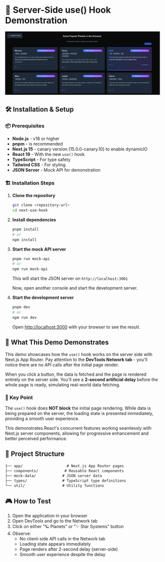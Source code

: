 # 🚀 Server-Side use() Hook Demonstration

![Screenshot](screenshot.png)

## 🛠️ Installation & Setup

### 📦 Prerequisites
- **Node.js** - v18 or higher
- **pnpm** - is recommended
- **Next.js 15** - canary version (15.0.0-canary.10) to enable dynamicIO
- **React 19** - With the new `use()` hook
- **TypeScript** - For type safety
- **Tailwind CSS** - For styling
- **JSON Server** - Mock API for demonstration

### 🏗️ Installation Steps

1. **Clone the repository**
   ```bash
   git clone <repository-url>
   cd next-use-hook
   ```

2. **Install dependencies**
   ```bash
   pnpm install
   # or
   npm install
   ```

3. **Start the mock API server**
   ```bash
   pnpm run mock-api
   # or
   npm run mock-api
   ```
   This will start the JSON server on `http://localhost:3001`

   Now, open another console and start the development server.

4. **Start the development server**
   ```bash
   pnpm dev
   # or
   npm run dev
   ```
   Open [http://localhost:3000](http://localhost:3000) with your browser to see the result.

## 🎯 What This Demo Demonstrates

This demo showcases how the `use()` hook works on the server side with Next.js App Router. Pay attention to the **DevTools Network tab** - you'll notice there are no API calls after the initial page render.

When you click a button, the data is fetched and the page is rendered entirely on the server side. You'll see a **2-second artificial delay** before the whole page is ready, simulating real-world data fetching.

### 🔑 Key Point

The `use()` hook does **NOT block** the initial page rendering. While data is being prepared on the server, the loading state is presented immediately, providing a smooth user experience.

This demonstrates React's concurrent features working seamlessly with Next.js server components, allowing for progressive enhancement and better perceived performance.

## 📁 Project Structure

```
├── app/                    # Next.js App Router pages
├── components/            # Reusable React components
├── mock-data/            # JSON server data
├── types/                # TypeScript type definitions
└── util/                 # Utility functions
```

## 🎮 How to Test

1. Open the application in your browser
2. Open DevTools and go to the Network tab
3. Click on either "🪐 Planets" or "✨ Star Systems" button
4. Observe:
   - No client-side API calls in the Network tab
   - Loading state appears immediately
   - Page renders after 2-second delay (server-side)
   - Smooth user experience despite the delay
